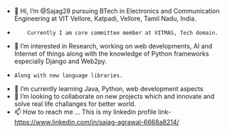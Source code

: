 - 👋 Hi, I’m @Sajag28 pursuing BTech in Electronics and Communication Engineering at VIT Vellore, Katpadi, Vellore, Tamil Nadu, India. 
-         Currently I am core committee member at VITMAS, Tech domain.
- 👀 I’m interested in Research, working on web developments, AI and Internet of things along with the knowledge of Python frameworks especially Django and Web2py.
-     Along with new language libraries.
- 🌱 I’m currently learning Java, Python, web development aspects
- 💞️ I’m looking to collaborate on new projects which and innovate and solve real life challanges for better world.
- 📫 How to reach me ...  This is my linkedin profile link- https://www.linkedin.com/in/sajag-agrawal-6668a8214/

<!---
Sajag28/Sajag28 is a ✨ special ✨ repository because its `README.md` (this file) appears on your GitHub profile.
You can click the Preview link to take a look at your changes.
--->
